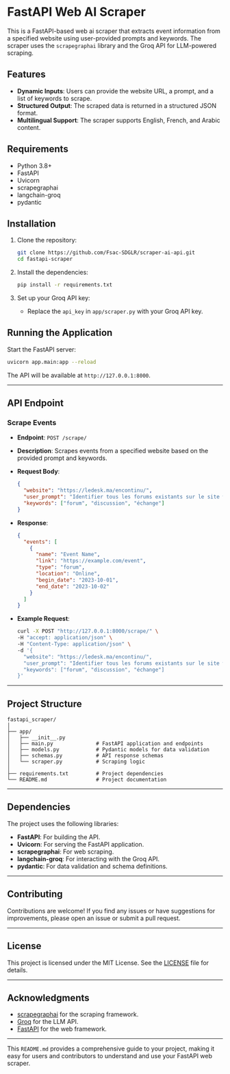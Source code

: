 # FastAPI Web AI Scraper

This is a FastAPI-based web ai scraper that extracts event information from a specified website using user-provided prompts and keywords. The scraper uses the `scrapegraphai` library and the Groq API for LLM-powered scraping.

## Features

- **Dynamic Inputs**: Users can provide the website URL, a prompt, and a list of keywords to scrape.
- **Structured Output**: The scraped data is returned in a structured JSON format.
- **Multilingual Support**: The scraper supports English, French, and Arabic content.

## Requirements

- Python 3.8+
- FastAPI
- Uvicorn
- scrapegraphai
- langchain-groq
- pydantic

## Installation

1. Clone the repository:

   ```bash
   git clone https://github.com/Fsac-SDGLR/scraper-ai-api.git
   cd fastapi-scraper
   ```

2. Install the dependencies:

   ```bash
   pip install -r requirements.txt
   ```

3. Set up your Groq API key:

   - Replace the `api_key` in `app/scraper.py` with your Groq API key.

## Running the Application

Start the FastAPI server:

```bash
uvicorn app.main:app --reload
```

The API will be available at `http://127.0.0.1:8000`.

---

## API Endpoint

### Scrape Events

- **Endpoint**: `POST /scrape/`
- **Description**: Scrapes events from a specified website based on the provided prompt and keywords.
- **Request Body**:

  ```json
  {
    "website": "https://ledesk.ma/encontinu/",
    "user_prompt": "Identifier tous les forums existants sur le site web",
    "keywords": ["forum", "discussion", "échange"]
  }
  ```

- **Response**:

  ```json
  {
    "events": [
      {
        "name": "Event Name",
        "link": "https://example.com/event",
        "type": "forum",
        "location": "Online",
        "begin_date": "2023-10-01",
        "end_date": "2023-10-02"
      }
    ]
  }
  ```

- **Example Request**:

  ```bash
  curl -X POST "http://127.0.0.1:8000/scrape/" \
  -H "accept: application/json" \
  -H "Content-Type: application/json" \
  -d '{
    "website": "https://ledesk.ma/encontinu/",
    "user_prompt": "Identifier tous les forums existants sur le site web",
    "keywords": ["forum", "discussion", "échange"]
  }'
  ```

---

## Project Structure

```
fastapi_scraper/
│
├── app/
│   ├── __init__.py
│   ├── main.py              # FastAPI application and endpoints
│   ├── models.py            # Pydantic models for data validation
│   ├── schemas.py           # API response schemas
│   └── scraper.py           # Scraping logic
│
├── requirements.txt         # Project dependencies
└── README.md                # Project documentation
```

---

## Dependencies

The project uses the following libraries:

- **FastAPI**: For building the API.
- **Uvicorn**: For serving the FastAPI application.
- **scrapegraphai**: For web scraping.
- **langchain-groq**: For interacting with the Groq API.
- **pydantic**: For data validation and schema definitions.

---

## Contributing

Contributions are welcome! If you find any issues or have suggestions for improvements, please open an issue or submit a pull request.

---

## License

This project is licensed under the MIT License. See the [LICENSE](LICENSE) file for details.

---

## Acknowledgments

- [scrapegraphai](https://github.com/VinciGit00/Scrapegraph-ai) for the scraping framework.
- [Groq](https://groq.com/) for the LLM API.
- [FastAPI](https://fastapi.tiangolo.com/) for the web framework.

---

This `README.md` provides a comprehensive guide to your project, making it easy for users and contributors to understand and use your FastAPI web scraper.
